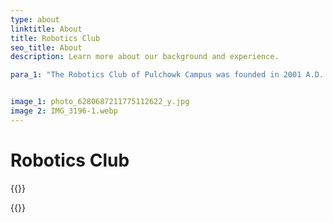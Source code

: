 ```yaml
---
type: about
linktitle: About
title: Robotics Club
seo_title: About
description: Learn more about our background and experience.

para_1: "The Robotics Club of Pulchowk Campus was founded in 2001 A.D. by a group of aspiring and visionary students of the campus with a motive of introducing robotics officially to the nation. With pioneering and reformative education introduced by the IOE, the country was fast moving ahead in the fields of engineering. With this and with the knowledge of the global scenario came the consciousness that technology is the future of the world."


image_1: photo_6280687211775112622_y.jpg
image 2: IMG_3196-1.webp
---
```


# Robotics Club


{{<aboutContent text="The Robotics Club of Pulchowk Campus was founded in 2001 A.D. by a group of aspiring and visionary students of the campus with a motive of introducing robotics officially to the nation. With pioneering and reformative education introduced by the IOE, the country was fast moving ahead in the fields of engineering. With this and with the knowledge of the global scenario came the consciousness that technology is the future of the world." img_src="photo_6280687211775112622_y.jpg" img_align="r">}}

 <!-- The Robotics Club of Pulchowk Campus was founded in 2001 A.D. by a group of aspiring and visionary students of the campus with a motive of introducing robotics officially to the nation. With pioneering and reformative education introduced by the IOE, the country was fast moving ahead in the fields of engineering. With this and with the knowledge of the global scenario came the consciousness that technology is the future of the world.-->

{{<aboutContent text="Feeling the serious necessity to keep up with the pace of rapidly advancing robotic development in the world added by the inception of Bachelors in Mechanical Engineering in the Campus, the Club was established. Comprised of students and alumni of the Electronics and the Mechanical department, the club is a haven for the young innovators of the campus who wish to transform their ideas to actual things and learn all the ways to solve the most common and subsequently, the most uncommon of barriers during the development course. The development process of each project carried out becomes the precedent for the future ones." img_src="IMG_3196-1.webp" img_align="l">}}

<!-- ![ ]({{<param "image_1">}}) -->
<!--{{<aboutContent text="" img_src="" img_align="">}}-->
<!-- Feeling the serious necessity to keep up with the pace of rapidly advancing robotic development in the world added by the inception of Bachelors in Mechanical Engineering in the Campus, the Club was established. Comprised of students and alumni of the Electronics and the Mechanical department, the club is a haven for the young innovators of the campus who wish to transform their ideas to actual things and learn all the ways to solve the most common and subsequently, the most uncommon of barriers during the development course. The development process of each project carried out becomes the precedent for the future ones.

The club also carries the responsibility of building the robots for the Asia-Pacific robot contest (ABU RoboCon). Robots made by the Club have been representing Nepal in the international platform since 2001, some of them bringing prestigious awards home. Each year, the robotics crew spends their time together, shares their ideas and tests various types of mechanisms, learning numerous things in each test which collectively help in building the final robots and establish paradigms for the following years.

Apart from making the machines, Robotics Club has been actively involved in imparting basic robotics education as well as generating interest in robotics in the community through various means ranging from occasional training programs to national level robotics competitions. Robotics Club also makes various secondary projects to be demonstrated in various technical exhibitions to generate interest among the attendees.

The Robotics Club has always felt conscious and responsible towards the welfare of the community. The Charito Ghar campaign conducted for immediate relief housing in the aftermath of the devastating earthquake is the best example of this. The club members volunteer whenever required for any technical event in the campus. The Club maintains itself financially for most of these parts through various methods and opportunities of self-sustenance, including some for the Robocon itself (which is funded mostly by the campus).

We at the club always push ourselves to newer limits everytime with the help of the experience gained by the alumni through all these years and hence encourage all sorts of innovative ideas, whoever might they be from. Enthusiasm is always welcomed, problem-solving being our expertise. After all, this is how we keep the legacy on! -->
